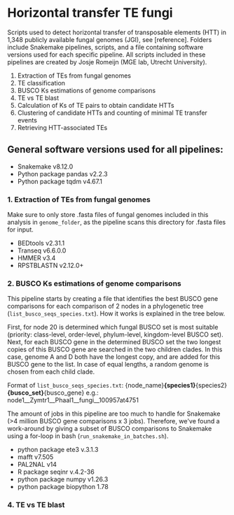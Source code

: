 # Horizontal transfer TE fungi
Scripts used to detect horizontal transfer of transposable elements (HTT) in 1,348 publicly available fungal genomes (JGI), see [reference]. Folders include Snakemake pipelines, scripts, and a file containing software versions used for each specific pipeline. All scripts included in these pipelines are created by Josje Romeijn (MGE lab, Utrecht University). 

1. Extraction of TEs from fungal genomes 
2. TE classification 
3. BUSCO Ks estimations of genome comparisons
4. TE vs TE blast
5. Calculation of Ks of TE pairs to obtain candidate HTTs 
6. Clustering of candidate HTTs and counting of minimal TE transfer events 
7. Retrieving HTT-associated TEs

## General software versions used for all pipelines: 
- Snakemake v8.12.0
- Python package pandas v2.2.3
- Python package tqdm v4.67.1

### 1. Extraction of TEs from fungal genomes
Make sure to only store .fasta files of fungal genomes included in this analysis in `genome_folder`, as the pipeline scans this directory for .fasta files for input. 
- BEDtools v2.31.1
- Transeq v6.6.0.0
- HMMER v3.4
- RPSTBLASTN v2.12.0+

### 2. BUSCO Ks estimations of genome comparisons
This pipeline starts by creating a file that identifies the best BUSCO gene comparisons for each comparison of 2 nodes in a phylogenetic tree (`list_busco_seqs_species.txt`). How it works is explained in the tree below. 

First, for node 20 is determined which fungal BUSCO set is most suitable (priority: class-level, order-level, phylum-level, kingdom-level BUSCO set). Next, for each BUSCO gene in the determined BUSCO set the two longest copies of this BUSCO gene are searched in the two children clades. In this case, genome A and D both have the longest copy, and are added for this BUSCO gene to the list. In case of equal lengths, a random genome is chosen from each child clade.

Format of `list_busco_seqs_species.txt`:
{node_name}__{species1}__{species2}__{busco_set}__{busco_gene}
e.g.:
node1__Zymtr1__Phaal1__fungi__100957at4751

The amount of jobs in this pipeline are too much to handle for Snakemake (>4 million BUSCO gene comparisons x 3 jobs). Therefore, we've found a work-around by giving a subset of BUSCO comparisons to Snakemake using a for-loop in bash (`run_snakemake_in_batches.sh`). 
- python package ete3 v.3.1.3
- mafft v7.505
- PAL2NAL v14
- R package seqinr v.4.2-36
- python package numpy v1.26.3
- python package biopython 1.78

### 4. TE vs TE blast

